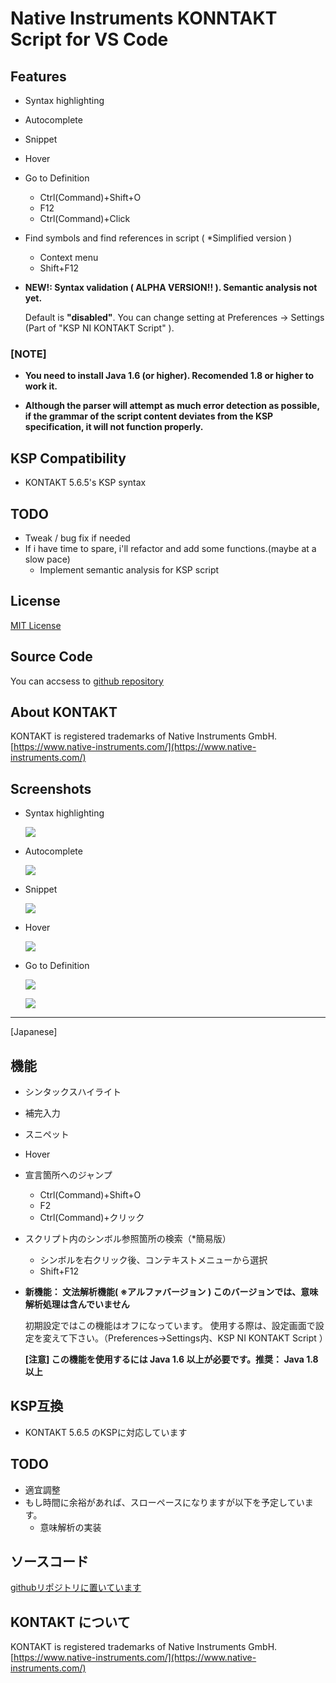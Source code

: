 # Native Instruments KONNTAKT Script for VS Code

## Features

* Syntax highlighting
* Autocomplete
* Snippet
* Hover
* Go to Definition
    - Ctrl(Command)+Shift+O
    - F12
    - Ctrl(Command)+Click
* Find symbols and find references in script ( *Simplified version )
    - Context menu
    - Shift+F12
* **NEW!: Syntax validation ( ALPHA VERSION!! ). Semantic analysis not yet.**

    Default is **"disabled"**.
    You can change setting at Preferences -> Settings (Part of "KSP NI KONTAKT Script" ).
    
### [NOTE]

* **You need to install Java 1.6 (or higher). Recomended 1.8 or higher to work it.**
    
* **Although the parser will attempt as much error detection as possible, if the grammar of the script content deviates from the KSP specification, it will not function properly.**

## KSP Compatibility

- KONTAKT 5.6.5's KSP syntax

## TODO

* Tweak / bug fix if needed
* If i have time to spare, i'll refactor and add some functions.(maybe at a slow pace)
    * Implement semantic analysis for KSP script

## License

[MIT License](https://github.com/r-koubou/vscode-syntax-for-ksp/blob/master/LICENSE)

## Source Code

You can accsess to [github repository](https://github.com/r-koubou/vscode-syntax-for-ksp)

## About KONTAKT

KONTAKT is registered trademarks of Native Instruments GmbH.
[https://www.native-instruments.com/](https://www.native-instruments.com/)

## Screenshots

* Syntax highlighting

    ![](https://github.com/r-koubou/vscode-syntax-for-ksp/raw/master/images/readme/syntaxhilghting.png)

* Autocomplete

    ![](https://github.com/r-koubou/vscode-syntax-for-ksp/raw/master/images/readme/completion.gif)

* Snippet

    ![](https://github.com/r-koubou/vscode-syntax-for-ksp/raw/master/images/readme/snippet.gif)

* Hover

    ![](https://github.com/r-koubou/vscode-syntax-for-ksp/raw/master/images/readme/hover.png)

* Go to Definition

    ![](https://github.com/r-koubou/vscode-syntax-for-ksp/raw/master/images/readme/goto1.png)

    ![](https://github.com/r-koubou/vscode-syntax-for-ksp/raw/master/images/readme/goto2.png)

----

[Japanese]

## 機能

* シンタックスハイライト
* 補完入力
* スニペット
* Hover
* 宣言箇所へのジャンプ
    - Ctrl(Command)+Shift+O
    - F2
    - Ctrl(Command)+クリック
* スクリプト内のシンボル参照箇所の検索（*簡易版）
    - シンボルを右クリック後、コンテキストメニューから選択
    - Shift+F12
* **新機能： 文法解析機能( ※アルファバージョン ) このバージョンでは、意味解析処理は含んでいません**

    初期設定ではこの機能はオフになっています。
    使用する際は、設定画面で設定を変えて下さい。（Preferences->Settings内、KSP NI KONTAKT Script ） 
    
    **[注意] この機能を使用するには Java 1.6 以上が必要です。推奨： Java 1.8 以上**

## KSP互換

- KONTAKT 5.6.5 のKSPに対応しています

## TODO

* 適宜調整
* もし時間に余裕があれば、スローペースになりますが以下を予定しています。
    * 意味解析の実装

## ソースコード

[githubリポジトリに置いています](https://github.com/r-koubou/vscode-syntax-for-ksp)

## KONTAKT について

KONTAKT is registered trademarks of Native Instruments GmbH.
[https://www.native-instruments.com/](https://www.native-instruments.com/)
